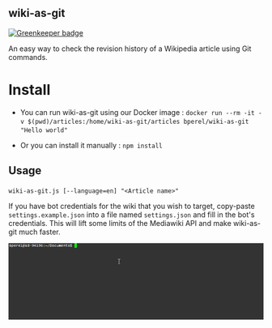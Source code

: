 ## wiki-as-git

[![Greenkeeper badge](https://badges.greenkeeper.io/bperel/wiki-as-git.svg)](https://greenkeeper.io/)

An easy way to check the revision history of a Wikipedia article using Git commands.

# Install

* You can run wiki-as-git using our Docker image :
`docker run --rm -it -v $(pwd)/articles:/home/wiki-as-git/articles bperel/wiki-as-git "Hello world"`

* Or you can install it manually : `npm install`

## Usage

`wiki-as-git.js [--language=en] "<Article name>"`

If you have bot credentials for the wiki that you wish to target, copy-paste `settings.example.json` into a file named `settings.json` and fill in the bot's credentials.
This will lift some limits of the Mediawiki API and make wiki-as-git much faster.

![alt text](wiki-as-git%20demo.gif)
